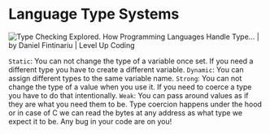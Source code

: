 # Language Type Systems

![Type Checking Explored. How Programming Languages Handle Type… | by Daniel  Fintinariu | Level Up Coding](https://miro.medium.com/v2/resize:fit:1025/1*4HElY0_UMx05-qY-roxb2A.png)

`Static`: You can not change the type of a variable once set. If you need a different type you have to create a different variable.
`Dynamic`: You can assign different types to the same variable name.
`Strong`: You can not change the type of a value when you use it. If you need to coerce a type you have to do that intentionally.
`Weak`: You can pass around values as if they are what you need them to be. Type coercion happens under the hood or in case of C we can read the bytes at any address as what type we expect it to be. Any bug in your code are on you!
